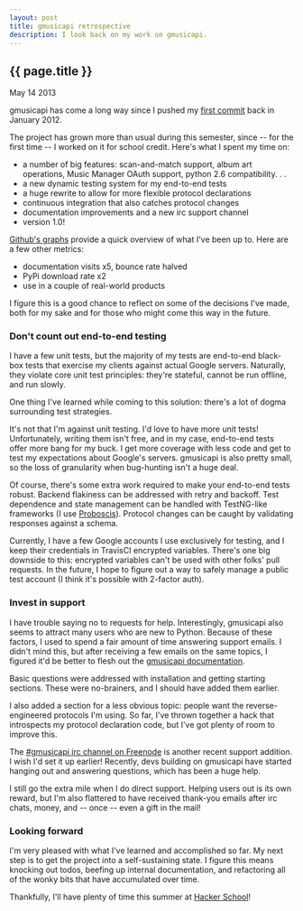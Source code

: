 ```yaml
---
layout: post
title: gmusicapi retrospective
description: I look back on my work on gmusicapi.
---
```


{{ page.title }}
----------------

<p class="meta">May 14 2013</p>


gmusicapi has come a long way since I pushed my [first commit](https://github.com/simon-weber/Unofficial-Google-Music-API/commit/880fcb3063e5ed3ba7179f1a9c8fda8c41f1dd6a) back in January 2012.


The project has grown more than usual during this semester, since -- for the first time -- I worked on it for school credit.
Here's what I spent my time on:


* a number of big features: scan-and-match support, album art operations, Music Manager OAuth support, python 2.6 compatibility. . .
* a new dynamic testing system for my end-to-end tests
* a huge rewrite to allow for more flexible protocol declarations
* continuous integration that also catches protocol changes
* documentation improvements and a new irc support channel
* version 1.0!


[Github's graphs](https://github.com/simon-weber/Unofficial-Google-Music-API/graphs) provide a quick overview of what I've been up to.
Here are a few other metrics:


* documentation visits x5, bounce rate halved
* PyPi download rate x2
* use in a couple of real-world products


I figure this is a good chance to reflect on some of the decisions I've made, both for my sake and for those who might come this way in the future.


### Don't count out end-to-end testing


I have a few unit tests, but the majority of my tests are end-to-end black-box tests that exercise my clients against actual Google servers.
Naturally, they violate core unit test principles: they're stateful, cannot be run offline, and run slowly.


One thing I've learned while coming to this solution: there's a lot of dogma surrounding test strategies.


It's not that I'm against unit testing.
I'd love to have more unit tests!
Unfortunately, writing them isn't free, and in my case, end-to-end tests offer more bang for my buck.
I get more coverage with less code and get to test my expectations about Google's servers.
gmusicapi is also pretty small, so the loss of granularity when bug-hunting isn't a huge deal.


Of course, there's some extra work required to make your end-to-end tests robust.
Backend flakiness can be addressed with retry and backoff.
Test dependence and state management can be handled with TestNG-like frameworks (I use [Proboscis](http://pythonhosted.org/proboscis/)).
Protocol changes can be caught by validating responses against a schema.


Currently, I have a few Google accounts I use exclusively for testing, and I keep their credentials in TravisCI encrypted variables.
There's one big downside to this: encrypted variables can't be used with other folks' pull requests.
In the future, I hope to figure out a way to safely manage a public test account (I think it's possible with 2-factor auth).


### Invest in support


I have trouble saying no to requests for help.
Interestingly, gmusicapi also seems to attract many users who are new to Python.
Because of these factors, I used to spend a fair amount of time answering support emails.
I didn't mind this, but after receiving a few emails on the same topics, I figured it'd be better to flesh out the [gmusicapi documentation](http://unofficial-google-music-api.readthedocs.org).


Basic questions were addressed with installation and getting starting sections.
These were no-brainers, and I should have added them earlier.


I also added a section for a less obvious topic: people want the reverse-engineered protocols I'm using.
So far, I've thrown together a hack that introspects my protocol declaration code, but I've got plenty of room to improve this.


The [#gmusicapi irc channel on Freenode](http://webchat.freenode.net/?channels=gmusicapi) is another recent support addition.
I wish I'd set it up earlier!
Recently, devs building on gmusicapi have started hanging out and answering questions, which has been a huge help.


I still go the extra mile when I do direct support.
Helping users out is its own reward, but I'm also flattered to have received thank-you emails after irc chats, money, and -- once -- even a gift in the mail!


### Looking forward


I'm very pleased with what I've learned and accomplished so far.
My next step is to get the project into a self-sustaining state.
I figure this means knocking out todos, beefing up internal documentation, and refactoring all of the wonky bits that have accumulated over time.


Thankfully, I'll have plenty of time this summer at [Hacker School](http://hackerschool.com)!
